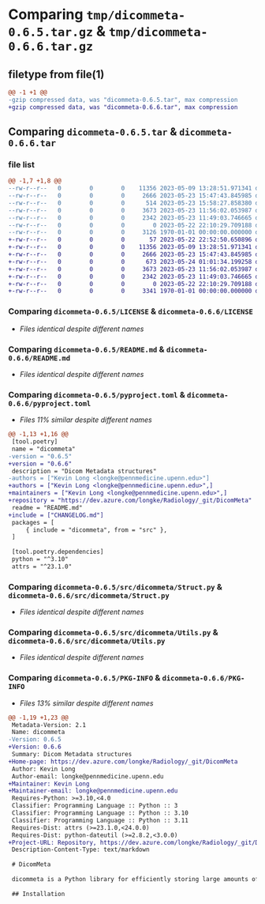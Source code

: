 # Comparing `tmp/dicommeta-0.6.5.tar.gz` & `tmp/dicommeta-0.6.6.tar.gz`

## filetype from file(1)

```diff
@@ -1 +1 @@
-gzip compressed data, was "dicommeta-0.6.5.tar", max compression
+gzip compressed data, was "dicommeta-0.6.6.tar", max compression
```

## Comparing `dicommeta-0.6.5.tar` & `dicommeta-0.6.6.tar`

### file list

```diff
@@ -1,7 +1,8 @@
--rw-r--r--   0        0        0    11356 2023-05-09 13:28:51.971341 dicommeta-0.6.5/LICENSE
--rw-r--r--   0        0        0     2666 2023-05-23 15:47:43.845985 dicommeta-0.6.5/README.md
--rw-r--r--   0        0        0      514 2023-05-23 15:58:27.858380 dicommeta-0.6.5/pyproject.toml
--rw-r--r--   0        0        0     3673 2023-05-23 11:56:02.053987 dicommeta-0.6.5/src/dicommeta/Struct.py
--rw-r--r--   0        0        0     2342 2023-05-23 11:49:03.746665 dicommeta-0.6.5/src/dicommeta/Utils.py
--rw-r--r--   0        0        0        0 2023-05-22 22:10:29.709188 dicommeta-0.6.5/src/dicommeta/__init__.py
--rw-r--r--   0        0        0     3126 1970-01-01 00:00:00.000000 dicommeta-0.6.5/PKG-INFO
+-rw-r--r--   0        0        0       57 2023-05-22 22:52:50.650896 dicommeta-0.6.6/CHANGELOG.md
+-rw-r--r--   0        0        0    11356 2023-05-09 13:28:51.971341 dicommeta-0.6.6/LICENSE
+-rw-r--r--   0        0        0     2666 2023-05-23 15:47:43.845985 dicommeta-0.6.6/README.md
+-rw-r--r--   0        0        0      673 2023-05-24 01:01:34.199258 dicommeta-0.6.6/pyproject.toml
+-rw-r--r--   0        0        0     3673 2023-05-23 11:56:02.053987 dicommeta-0.6.6/src/dicommeta/Struct.py
+-rw-r--r--   0        0        0     2342 2023-05-23 11:49:03.746665 dicommeta-0.6.6/src/dicommeta/Utils.py
+-rw-r--r--   0        0        0        0 2023-05-22 22:10:29.709188 dicommeta-0.6.6/src/dicommeta/__init__.py
+-rw-r--r--   0        0        0     3341 1970-01-01 00:00:00.000000 dicommeta-0.6.6/PKG-INFO
```

### Comparing `dicommeta-0.6.5/LICENSE` & `dicommeta-0.6.6/LICENSE`

 * *Files identical despite different names*

### Comparing `dicommeta-0.6.5/README.md` & `dicommeta-0.6.6/README.md`

 * *Files identical despite different names*

### Comparing `dicommeta-0.6.5/pyproject.toml` & `dicommeta-0.6.6/pyproject.toml`

 * *Files 11% similar despite different names*

```diff
@@ -1,13 +1,16 @@
 [tool.poetry]
 name = "dicommeta"
-version = "0.6.5"
+version = "0.6.6"
 description = "Dicom Metadata structures"
-authors = ["Kevin Long <longke@pennmedicine.upenn.edu>"]
+authors = ["Kevin Long <longke@pennmedicine.upenn.edu>",]
+maintainers = ["Kevin Long <longke@pennmedicine.upenn.edu>",]
+repository = "https://dev.azure.com/longke/Radiology/_git/DicomMeta"
 readme = "README.md"
+include = ["CHANGELOG.md"]
 packages = [
     { include = "dicommeta", from = "src" },
 ]
 
 [tool.poetry.dependencies]
 python = "^3.10"
 attrs = "^23.1.0"
```

### Comparing `dicommeta-0.6.5/src/dicommeta/Struct.py` & `dicommeta-0.6.6/src/dicommeta/Struct.py`

 * *Files identical despite different names*

### Comparing `dicommeta-0.6.5/src/dicommeta/Utils.py` & `dicommeta-0.6.6/src/dicommeta/Utils.py`

 * *Files identical despite different names*

### Comparing `dicommeta-0.6.5/PKG-INFO` & `dicommeta-0.6.6/PKG-INFO`

 * *Files 13% similar despite different names*

```diff
@@ -1,19 +1,23 @@
 Metadata-Version: 2.1
 Name: dicommeta
-Version: 0.6.5
+Version: 0.6.6
 Summary: Dicom Metadata structures
+Home-page: https://dev.azure.com/longke/Radiology/_git/DicomMeta
 Author: Kevin Long
 Author-email: longke@pennmedicine.upenn.edu
+Maintainer: Kevin Long
+Maintainer-email: longke@pennmedicine.upenn.edu
 Requires-Python: >=3.10,<4.0
 Classifier: Programming Language :: Python :: 3
 Classifier: Programming Language :: Python :: 3.10
 Classifier: Programming Language :: Python :: 3.11
 Requires-Dist: attrs (>=23.1.0,<24.0.0)
 Requires-Dist: python-dateutil (>=2.8.2,<3.0.0)
+Project-URL: Repository, https://dev.azure.com/longke/Radiology/_git/DicomMeta
 Description-Content-Type: text/markdown
 
 # DicomMeta
 
 dicommeta is a Python library for efficiently storing large amounts of Dicom Metadata
 
 ## Installation
```

